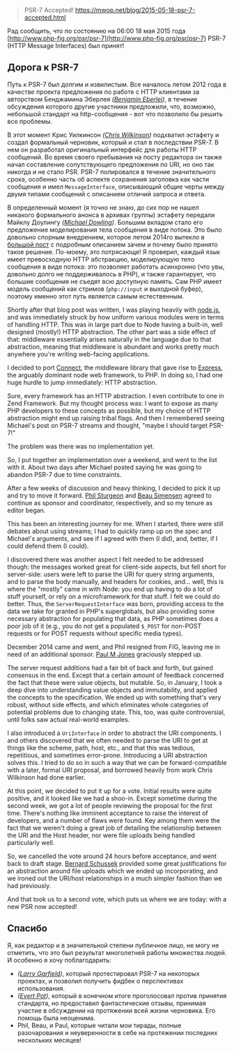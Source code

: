 >PSR-7 Accepted!
https://mwop.net/blog/2015-05-18-psr-7-accepted.html

Рад сообщить, что по состоянию на 06:00 18 мая 2015 года [http://www.php-fig.org/psr/psr-7](http://www.php-fig.org/psr/psr-7) PSR-7 (HTTP Message Interfaces) был принят!

## Дорога к PSR-7

Путь к PSR-7 был долгим и извилистым. Все началось летом 2012 года в качестве проекта предложения по работе с HTTP клиентами за авторством Бенджамина Эберлея _([Benjamin Eberlei](http://www.whitewashing.de/))_, в течение обсуждения которого другие участники предложили, что, возможно, небольшой стандарт на http-сообщения - вот что позволило бы решить все проблемы.

В этот момент Крис Уилкинсон _([Chris Wilkinson](https://github.com/thewilkybarkid))_ подхватил эстафету и создал формальный черновик, который и стал в последствии PSR-7. В нем он разработал оригинальный интерфейс для работы HTTP сообщений. Во время своего пребывания на посту редактора он также начал составление сопутствующего предложения по URI, но оно так никогда и не стало PSR. PSR-7 полировался в течение значительного срока, особенно часть об аспекте сохранения заголовка как части сообщения и имел `MessageInterface`, описывающий общие черты между двумя типами сообщений с описанием отличий запроса и ответа.

В определенный момент (я точно не знаю, до сих пор не нашел никакого формального анонса в архивах группы) эстафету передали Майклу Доулингу _([Michael Dowling](http://mtdowling.com/))_. Большим вкладом стало его предложение моделирования тела сообщения в виде потока. Это было довольно спорным внедрением, которое летом 2014го вытекло в [большой пост](http://mtdowling.com/blog/2014/07/03/a-case-for-higher-level-php-streams/) с подробным описанием зачем и почему было принято такое решение. По-моему, это потрясающе! Я проверил, каждый язык имеет превосходную HTTP абстракцию, моделирующую тело сообщения в виде потока: это позволяет работать асинхронно (что увы, довольно долго не поддерживалось в PHP), и также гарантирует, что большие сообщения не съедят всю доступную память. Сам PHP имеет модель сообщений как стримов (`php://input` и выходной буфер), поэтому именно этот путь является самым естественным.

Shortly after that blog post was written, I was playing heavily with [node.js](https://nodejs.org), and was immediately struck by how uniform various modules were in terms of handling HTTP. This was in large part due to Node having a built-in, well designed (mostly!) HTTP abstraction. The other part was a side effect of that: middleware essentially arises naturally in the language due to that abstraction, meaning that middleware is abundant and works pretty much anywhere you're writing web-facing applications.

I decided to port [Connect](https://github.com/senchalabs/connect), the middleware library that gave rise to [Express](http://expressjs.com/), the arguably dominant node web framework, to PHP. In doing so, I had one huge hurdle to jump immediately: HTTP abstraction.

Sure, every framework has an HTTP abstraction. I even contribute to one in Zend Framework. But my thought process was: I want to expose as many PHP developers to these concepts as possible, but my choice of HTTP abstraction might end up raising tribal flags. And then I remembered seeing Michael's post on PSR-7 streams and thought, "maybe I should target PSR-7!"

The problem was there was no implementation yet.

So, I put together an implementation over a weekend, and went to the list with it. About two days after Michael posted saying he was going to abandon PSR-7 due to time constraints.

After a few weeks of discussion and heavy thinking, I decided to pick it up and try to move it forward. [Phil Sturgeon](https://philsturgeon.uk/) and [Beau Simensen](https://beau.io) agreed to continue as sponsor and coordinator, respectively, and so my tenure as editor began.

This has been an interesting journey for me. When I started, there were still debates about using streams; I had to quickly ramp up on the spec and Michael's arguments, and see if I agreed with them (I did), and, better, if I could defend them (I could).

I discovered there was another aspect I felt needed to be addressed though: the messages worked great for client-side aspects, but fell short for server-side: users were left to parse the URI for query string arguments, and to parse the body manually, and headers for cookies, and... well, this is where the "mostly" came in with Node: you end up having to do a lot of stuff yourself, or rely on a microframework for that stuff. I felt we could do better. Thus, the `ServerRequestInterface` was born, providing access to the data we take for granted in PHP's superglobals, but also providing some necessary abstraction for populating that data, as PHP sometimes does a poor job of it (e.g., you do not get a populated `$_POST` for non-POST requests or for POST requests without specific media types).

December 2014 came and went, and Phil resigned from FIG, leaving me in need of an additional sponsor. [Paul M Jones](http://paul-m-jones.com) graciously stepped up.

The server request additions had a fair bit of back and forth, but gained consensus in the end. Except that a certain amount of feedback concerned the fact that these were value objects, but mutable. So, in January, I took a deep dive into understanding value objects and immutability, and applied the concepts to the specification. We ended up with something that's very robust, without side effects, and which eliminates whole categories of potential problems due to changing state. This, too, was quite controversial, until folks saw actual real-world examples.

I also introduced a `UriInterface` in order to abstract the URI components. I and others discovered that we often needed to parse the URI to get at things like the scheme, path, host, etc., and that this was tedious, repetitious, and sometimes error-prone. Introducing a URI abstraction solves this. I tried to do so in such a way that we can be forward-compatible with a later, formal URI proposal, and borrowed heavily from work Chris Wilkinson had done earlier.

At this point, we decided to put it up for a vote. Initial results were quite positive, and it looked like we had a shoo-in. Except sometime during the second week, we got a lot of people reviewing the proposal for the first time. There's nothing like imminent acceptance to raise the interest of developers, and a number of flaws were found. Key among them were the fact that we weren't doing a great job of detailing the relationship between the URI and the Host header, nor were file uploads being handled particularly well.

So, we cancelled the vote around 24 hours before acceptance, and went back to draft stage. [Bernard Schussek](http://webmozarts.com/) provided some great justifications for an abstraction around file uploads which we ended up incorporating, and we ironed out the URI/host relationships in a much simpler fashion than we had previously.

And that took us to a second vote, which puts us where we are today: with a new PSR now accepted!

## Спасибо

Я, как редактор и в значительной степени публичное лицо, не могу не отметить, что это был результат многолетней работы множества людей. И особенно я хочу поблагодарить:

* _([Larry Garfield](http://wwww.garfieldtech.com/))_, который протестировал PSR-7 на некоторых проектах, и позволил получить фидбек о перспективах использования.
* _([Evert Pot](http://evertpot.com))_, который в конечном итоге проголосовал против принятия стандарта, но предоставил фантастические отзывы, принимая участие в обсуждении на протяжении всей жизни черновика. Его помощь была неоценима.
* Phil, Beau, и Paul, которые читали мои тирады, полные разочарования и неуверенности в себе на протяжении последних нескольких месяцев!